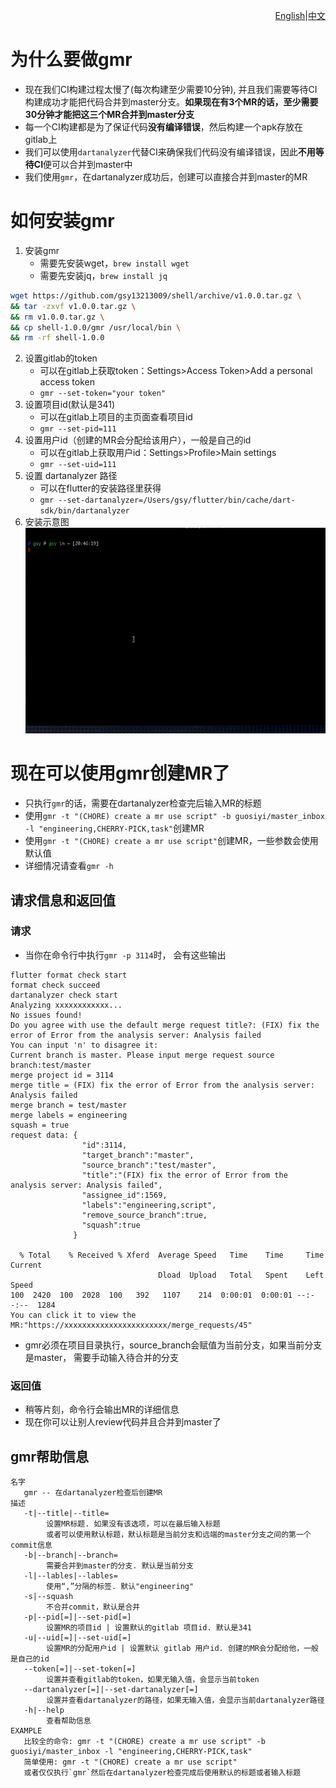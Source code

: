 <p align="right" ><a href="./README.md">English</a>|<a href="./README-ZH.md">中文</a></p>

# 为什么要做gmr
- 现在我们CI构建过程太慢了(每次构建至少需要10分钟), 并且我们需要等待CI构建成功才能把代码合并到master分支。**如果现在有3个MR的话，至少需要30分钟才能把这三个MR合并到master分支**
- 每一个CI构建都是为了保证代码**没有编译错误**，然后构建一个apk存放在gitlab上
- 我们可以使用`dartanalyzer`代替CI来确保我们代码没有编译错误，因此**不用等待CI**便可以合并到master中
- 我们使用`gmr`，在dartanalyzer成功后，创建可以直接合并到master的MR

# 如何安装gmr
1. 安装gmr
   - 需要先安装wget，`brew install wget`
   - 需要先安装jq，`brew install jq`
```bash
wget https://github.com/gsy13213009/shell/archive/v1.0.0.tar.gz \
&& tar -zxvf v1.0.0.tar.gz \
&& rm v1.0.0.tar.gz \
&& cp shell-1.0.0/gmr /usr/local/bin \
&& rm -rf shell-1.0.0
```
2. 设置gitlab的token
   - 可以在gitlab上获取token：Settings>Access Token>Add a personal access token
   - `gmr --set-token="your token"`
3. 设置项目id(默认是341)
   - 可以在gitlab上项目的主页面查看项目id
   - `gmr --set-pid=111`
4. 设置用户id（创建的MR会分配给该用户），一般是自己的id
   - 可以在gitlab上获取用户id：Settings>Profile>Main settings
   - `gmr --set-uid=111`
5. 设置 dartanalyzer 路径
   - 可以在flutter的安装路径里获得
   - `gmr --set-dartanalyzer=/Users/gsy/flutter/bin/cache/dart-sdk/bin/dartanalyzer`
6. 安装示意图
   ![示意图](image/gmr_init.gif)
  
# 现在可以使用gmr创建MR了
- 只执行`gmr`的话，需要在dartanalyzer检查完后输入MR的标题
- 使用`gmr -t "(CHORE) create a mr use script" -b guosiyi/master_inbox -l "engineering,CHERRY-PICK,task"`创建MR
- 使用`gmr -t "(CHORE) create a mr use script"`创建MR，一些参数会使用默认值
- 详细情况请查看`gmr -h`

## 请求信息和返回值
### 请求
- 当你在命令行中执行`gmr -p 3114`时， 会有这些输出
```
flutter format check start
format check succeed
dartanalyzer check start
Analyzing xxxxxxxxxxxx...
No issues found!
Do you agree with use the default merge request title?: (FIX) fix the error of Error from the analysis server: Analysis failed
You can input 'n' to disagree it:
Current branch is master. Please input merge request source branch:test/master
merge project id = 3114 
merge title = (FIX) fix the error of Error from the analysis server: Analysis failed 
merge branch = test/master 
merge labels = engineering 
squash = true 
request data: {
                "id":3114,
                "target_branch":"master",
                "source_branch":"test/master",
                "title":"(FIX) fix the error of Error from the analysis server: Analysis failed",
                "assignee_id":1569,
                "labels":"engineering,script",
                "remove_source_branch":true,
                "squash":true
              }

  % Total    % Received % Xferd  Average Speed   Time    Time     Time  Current
                                 Dload  Upload   Total   Spent    Left  Speed
100  2420  100  2028  100   392   1107    214  0:00:01  0:00:01 --:--:--  1284
You can click it to view the MR:"https://xxxxxxxxxxxxxxxxxxxxxxx/merge_requests/45"
```
- gmr必须在项目目录执行，source_branch会赋值为当前分支，如果当前分支是master， 需要手动输入待合并的分支

### 返回值
- 稍等片刻，命令行会输出MR的详细信息
- 现在你可以让别人review代码并且合并到master了

## gmr帮助信息
```
名字
   gmr -- 在dartanalyzer检查后创建MR
描述
   -t|--title|--title= 
        设置MR标题. 如果没有该选项，可以在最后输入标题
        或者可以使用默认标题，默认标题是当前分支和远端的master分支之间的第一个commit信息
   -b|--branch|--branch=
        需要合并到master的分支. 默认是当前分支
   -l|--lables|--lables=
        使用“,”分隔的标签. 默认"engineering" 
   -s|--squash
        不合并commit，默认是合并
   -p|--pid[=]|--set-pid[=]
        设置MR的项目id | 设置默认的gitlab 项目id. 默认是341
   -u|--uid[=]|--set-uid[=]
        设置MR的分配用户id | 设置默认 gitlab 用户id. 创建的MR会分配给他，一般是自己的id
   --token[=]|--set-token[=]
        设置并查看gitlab的token，如果无输入值，会显示当前token
   --dartanalyzer[=]|--set-dartanalyzer[=]
        设置并查看dartanalyzer的路径，如果无输入值，会显示当前dartanalyzer路径
   -h|--help
        查看帮助信息
EXAMPLE
   比较全的命令: gmr -t "(CHORE) create a mr use script" -b guosiyi/master_inbox -l "engineering,CHERRY-PICK,task" 
   简单使用: gmr -t "(CHORE) create a mr use script"
   或者仅仅执行`gmr`然后在dartanalyzer检查完成后使用默认的标题或者输入标题
```

